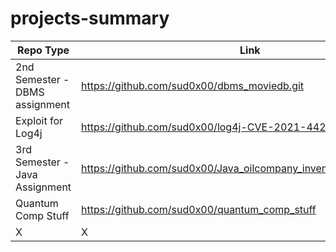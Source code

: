 # projects-summary


| Repo Type                      | Link                                                                |
|--------------------------------|---------------------------------------------------------------------|
| 2nd Semester - DBMS assignment | https://github.com/sud0x00/dbms_moviedb.git                         |
| Exploit for Log4j              | https://github.com/sud0x00/log4j-CVE-2021-44228                     |
| 3rd Semester - Java Assignment | https://github.com/sud0x00/Java_oilcompany_inventory_assignment.git |
| Quantum Comp Stuff             | https://github.com/sud0x00/quantum_comp_stuff                       |
|              X                 |                                            X                        |
